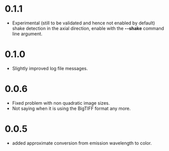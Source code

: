 # 0.1.1
 - Experimental (still to be validated and hence not enabled by
   default) shake detection in the axial direction, enable with the
   **--shake** command line argument.

# 0.1.0
 - Slightly improved log file messages.

# 0.0.6
 - Fixed problem with non quadratic image sizes.
 - Not saying when it is using the BigTIFF format any more.

# 0.0.5
 - added approximate conversion from emission wavelength to color.

